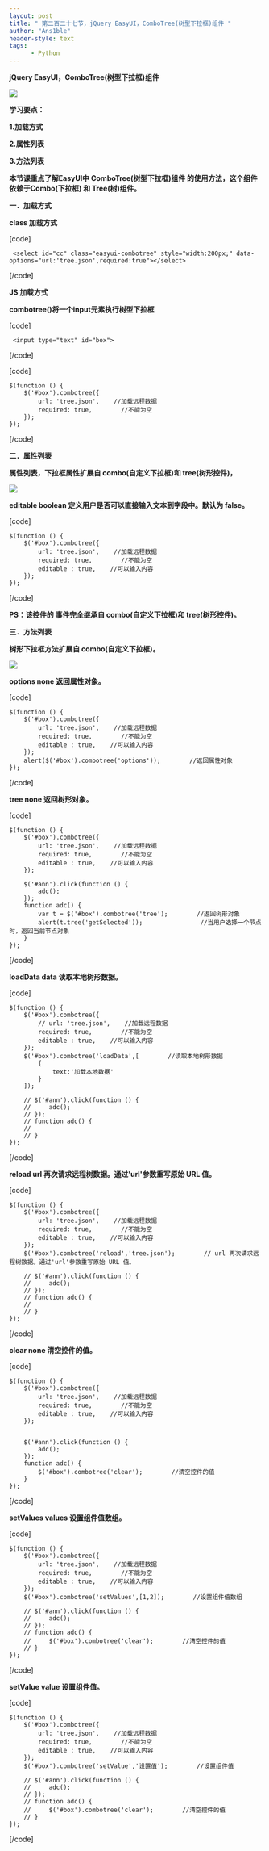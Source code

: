 ```yaml
---
layout: post
title: " 第二百二十七节，jQuery EasyUI，ComboTree(树型下拉框)组件 "
author: "Ans1ble"
header-style: text
tags:
      - Python
---
```


**jQuery EasyUI，ComboTree(树型下拉框)组件**

![](https://images2015.cnblogs.com/blog/955761/201704/955761-20170423181944804-1966609139.png)

**学习要点：**

**1.加载方式**

**2.属性列表**

**3.方法列表**

**本节课重点了解EasyUI中 **ComboTree(树型下拉框)组件** 的使用方法，这个组件依赖于Combo(下拉框) 和 Tree(树)组件。**



**一．加载方式**

**class 加载方式**

[code]

     <select id="cc" class="easyui-combotree" style="width:200px;" data-options="url:'tree.json',required:true"></select>
[/code]

**JS 加载方式**

**combotree()将一个input元素执行树型下拉框**

[code]

     <input type="text" id="box">
[/code]

[code]

    $(function () {
        $('#box').combotree({
            url: 'tree.json',    //加载远程数据
            required: true,        //不能为空
        });
    });
[/code]



**二．属性列表**

**属性列表，下拉框属性扩展自 combo(自定义下拉框)和 tree(树形控件)，**

**![](https://images2015.cnblogs.com/blog/955761/201704/955761-20170423131637788-1471042805.png)**

**editable   boolean 定义用户是否可以直接输入文本到字段中。默认为 false。**

[code]

    $(function () {
        $('#box').combotree({
            url: 'tree.json',    //加载远程数据
            required: true,        //不能为空
            editable : true,    //可以输入内容
        });
    });
[/code]



**PS：该控件的 事件完全继承自 combo(自定义下拉框)和 tree(树形控件)。**





**三．方法列表**

**树形下拉框方法扩展自 combo(自定义下拉框)。**

**![](https://images2015.cnblogs.com/blog/955761/201704/955761-20170423132017366-1580683978.png)**

**options   none 返回属性对象。**

[code]

    $(function () {
        $('#box').combotree({
            url: 'tree.json',    //加载远程数据
            required: true,        //不能为空
            editable : true,    //可以输入内容
        });
        alert($('#box').combotree('options'));        //返回属性对象
    });
[/code]



**tree   none 返回树形对象。**

[code]

    $(function () {
        $('#box').combotree({
            url: 'tree.json',    //加载远程数据
            required: true,        //不能为空
            editable : true,    //可以输入内容
        });
    
        $('#ann').click(function () {
            adc();
        });
        function adc() {
            var t = $('#box').combotree('tree');        //返回树形对象
            alert(t.tree('getSelected'));                //当用户选择一个节点时，返回当前节点对象
        }
    });
[/code]



**loadData   data 读取本地树形数据。**

[code]

    $(function () {
        $('#box').combotree({
            // url: 'tree.json',    //加载远程数据
            required: true,        //不能为空
            editable : true,    //可以输入内容
        });
        $('#box').combotree('loadData',[        //读取本地树形数据
            {
                text:'加载本地数据'
            }
        ]);
    
        // $('#ann').click(function () {
        //     adc();
        // });
        // function adc() {
        //
        // }
    });
[/code]



**reload   url 再次请求远程树数据。通过'url'参数重写原始 URL 值。**

[code]

    $(function () {
        $('#box').combotree({
            url: 'tree.json',    //加载远程数据
            required: true,        //不能为空
            editable : true,    //可以输入内容
        });
        $('#box').combotree('reload','tree.json');        // url 再次请求远程树数据。通过'url'参数重写原始 URL 值。
    
        // $('#ann').click(function () {
        //     adc();
        // });
        // function adc() {
        //
        // }
    });
[/code]



**clear   none 清空控件的值。**

[code]

    $(function () {
        $('#box').combotree({
            url: 'tree.json',    //加载远程数据
            required: true,        //不能为空
            editable : true,    //可以输入内容
        });
    
    
        $('#ann').click(function () {
            adc();
        });
        function adc() {
            $('#box').combotree('clear');        //清空控件的值
        }
    });
[/code]



**setValues   values 设置组件值数组。**

[code]

    $(function () {
        $('#box').combotree({
            url: 'tree.json',    //加载远程数据
            required: true,        //不能为空
            editable : true,    //可以输入内容
        });
        $('#box').combotree('setValues',[1,2]);        //设置组件值数组
    
        // $('#ann').click(function () {
        //     adc();
        // });
        // function adc() {
        //     $('#box').combotree('clear');        //清空控件的值
        // }
    });
[/code]



**setValue   value 设置组件值。**

[code]

    $(function () {
        $('#box').combotree({
            url: 'tree.json',    //加载远程数据
            required: true,        //不能为空
            editable : true,    //可以输入内容
        });
        $('#box').combotree('setValue','设置值');        //设置组件值
    
        // $('#ann').click(function () {
        //     adc();
        // });
        // function adc() {
        //     $('#box').combotree('clear');        //清空控件的值
        // }
    });
[/code]



